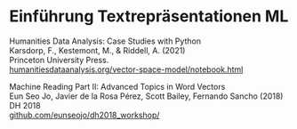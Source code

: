 # Einführung Textrepräsentationen ML
Humanities Data Analysis: Case Studies with Python  
Karsdorp, F., Kestemont, M., & Riddell, A. (2021)  
Princeton University Press.  
[humanitiesdataanalysis.org/vector-space-model/notebook.html](https://www.humanitiesdataanalysis.org/vector-space-model/notebook.html)

Machine Reading Part II: Advanced Topics in Word Vectors  
Eun Seo Jo, Javier de la Rosa Pérez, Scott Bailey, Fernando Sancho (2018)
DH 2018  
[github.com/eunseojo/dh2018_workshop/](https://github.com/eunseojo/dh2018_workshop/)  